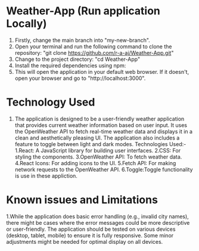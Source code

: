 # Weather-App (Run application Locally)
1. Firstly, change the main branch into "my-new-branch".
2. Open your terminal and run the following command to clone the repository: "git clone https://github.com/r-a-aj/Weather-App.git"
3. Change to the project directory: "cd Weather-App"
4. Install the required dependencies using npm:
5. This will open the application in your default web browser. If it doesn't, open your browser and go to "http://localhost:3000".
   
# Technology Used 
1. The application is designed to be a user-friendly weather application that provides current weather information based on user input.
   It uses the OpenWeather API to fetch real-time weather data and displays it in a clean and aesthetically pleasing UI.
   The application also includes a feature to toggle between light and dark modes.
   Technologies Used:-
       1.React: A JavaScript library for building user interfaces.
       2.CSS: For styling the components.
       3.OpenWeather API: To fetch weather data.
       4.React Icons: For adding icons to the UI.
       5.Fetch API: For making network requests to the OpenWeather API.
       6.Toggle:Toggle functionality is use in these appliction.
 # Known issues and Limitations
 1.While the application does basic error handling (e.g., invalid city names), 
   there might be cases where the error messages could be more descriptive or user-friendly. 
   The application should be tested on various devices (desktop, tablet, mobile) to ensure it is fully responsive. 
   Some minor adjustments might be needed for optimal display on all devices.
 
